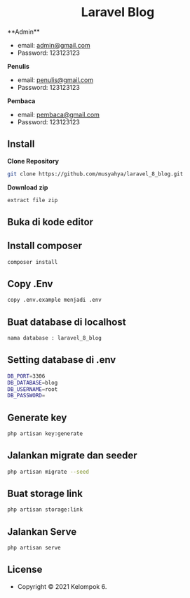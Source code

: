 <h1 align="center">Laravel Blog</h1>
**Admin**

- email: admin@gmail.com
- Password: 123123123

**Penulis**

- email: penulis@gmail.com
- Password: 123123123

**Pembaca**

- email: pembaca@gmail.com
- Password: 123123123

## Install

**Clone Repository**

```bash
git clone https://github.com/musyahya/laravel_8_blog.git
```

**Download zip**

```bash
extract file zip
```

## Buka di kode editor


## Install composer

```bash
composer install
```

## Copy .Env

```bash
copy .env.example menjadi .env
```

## Buat database di localhost 

```bash
nama database : laravel_8_blog
```

## Setting database di .env

```bash
DB_PORT=3306
DB_DATABASE=blog
DB_USERNAME=root
DB_PASSWORD=
```

## Generate key

```bash
php artisan key:generate
```

## Jalankan migrate dan seeder

```bash
php artisan migrate --seed
```

## Buat storage link

```bash
php artisan storage:link
```

## Jalankan Serve

```bash
php artisan serve
```
## License

- Copyright © 2021 Kelompok 6.
